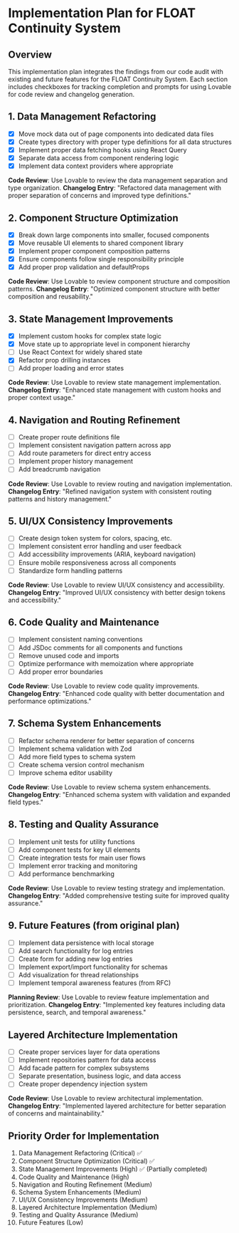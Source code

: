 
# Implementation Plan for FLOAT Continuity System

## Overview
This implementation plan integrates the findings from our code audit with existing and future features for the FLOAT Continuity System. Each section includes checkboxes for tracking completion and prompts for using Lovable for code review and changelog generation.

## 1. Data Management Refactoring
- [x] Move mock data out of page components into dedicated data files
- [x] Create types directory with proper type definitions for all data structures
- [x] Implement proper data fetching hooks using React Query
- [x] Separate data access from component rendering logic
- [x] Implement data context providers where appropriate

**Code Review**: Use Lovable to review the data management separation and type organization.
**Changelog Entry**: "Refactored data management with proper separation of concerns and improved type definitions."

## 2. Component Structure Optimization
- [x] Break down large components into smaller, focused components
- [x] Move reusable UI elements to shared component library
- [x] Implement proper component composition patterns
- [x] Ensure components follow single responsibility principle
- [x] Add proper prop validation and defaultProps

**Code Review**: Use Lovable to review component structure and composition patterns.
**Changelog Entry**: "Optimized component structure with better composition and reusability."

## 3. State Management Improvements
- [x] Implement custom hooks for complex state logic
- [x] Move state up to appropriate level in component hierarchy
- [ ] Use React Context for widely shared state
- [x] Refactor prop drilling instances
- [ ] Add proper loading and error states

**Code Review**: Use Lovable to review state management implementation.
**Changelog Entry**: "Enhanced state management with custom hooks and proper context usage."

## 4. Navigation and Routing Refinement
- [ ] Create proper route definitions file
- [ ] Implement consistent navigation pattern across app
- [ ] Add route parameters for direct entry access
- [ ] Implement proper history management
- [ ] Add breadcrumb navigation

**Code Review**: Use Lovable to review routing and navigation implementation.
**Changelog Entry**: "Refined navigation system with consistent routing patterns and history management."

## 5. UI/UX Consistency Improvements
- [ ] Create design token system for colors, spacing, etc.
- [ ] Implement consistent error handling and user feedback
- [ ] Add accessibility improvements (ARIA, keyboard navigation)
- [ ] Ensure mobile responsiveness across all components
- [ ] Standardize form handling patterns

**Code Review**: Use Lovable to review UI/UX consistency and accessibility.
**Changelog Entry**: "Improved UI/UX consistency with better design tokens and accessibility."

## 6. Code Quality and Maintenance
- [ ] Implement consistent naming conventions
- [ ] Add JSDoc comments for all components and functions
- [ ] Remove unused code and imports
- [ ] Optimize performance with memoization where appropriate
- [ ] Add proper error boundaries

**Code Review**: Use Lovable to review code quality improvements.
**Changelog Entry**: "Enhanced code quality with better documentation and performance optimizations."

## 7. Schema System Enhancements
- [ ] Refactor schema renderer for better separation of concerns
- [ ] Implement schema validation with Zod
- [ ] Add more field types to schema system
- [ ] Create schema version control mechanism
- [ ] Improve schema editor usability

**Code Review**: Use Lovable to review schema system enhancements.
**Changelog Entry**: "Enhanced schema system with validation and expanded field types."

## 8. Testing and Quality Assurance
- [ ] Implement unit tests for utility functions
- [ ] Add component tests for key UI elements
- [ ] Create integration tests for main user flows
- [ ] Implement error tracking and monitoring
- [ ] Add performance benchmarking

**Code Review**: Use Lovable to review testing strategy and implementation.
**Changelog Entry**: "Added comprehensive testing suite for improved quality assurance."

## 9. Future Features (from original plan)
- [ ] Implement data persistence with local storage
- [ ] Add search functionality for log entries
- [ ] Create form for adding new log entries
- [ ] Implement export/import functionality for schemas
- [ ] Add visualization for thread relationships
- [ ] Implement temporal awareness features (from RFC)

**Planning Review**: Use Lovable to review feature implementation and prioritization.
**Changelog Entry**: "Implemented key features including data persistence, search, and temporal awareness."

## Layered Architecture Implementation
- [ ] Create proper services layer for data operations
- [ ] Implement repositories pattern for data access
- [ ] Add facade pattern for complex subsystems
- [ ] Separate presentation, business logic, and data access
- [ ] Create proper dependency injection system

**Code Review**: Use Lovable to review architectural implementation.
**Changelog Entry**: "Implemented layered architecture for better separation of concerns and maintainability."

## Priority Order for Implementation
1. Data Management Refactoring (Critical) ✅
2. Component Structure Optimization (Critical) ✅
3. State Management Improvements (High) ✅ (Partially completed)
4. Code Quality and Maintenance (High)
5. Navigation and Routing Refinement (Medium)
6. Schema System Enhancements (Medium)
7. UI/UX Consistency Improvements (Medium)
8. Layered Architecture Implementation (Medium)
9. Testing and Quality Assurance (Medium)
10. Future Features (Low)
